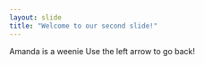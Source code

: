 ```yaml
---
layout: slide
title: "Welcome to our second slide!"
---
```

Amanda is a weenie
Use the left arrow to go back!
